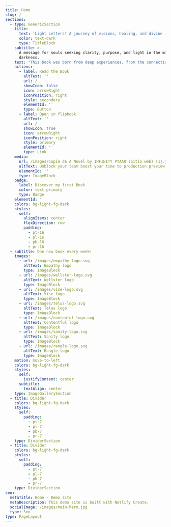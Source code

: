 ```yaml
---
title: Home
slug: /
sections:
  - type: GenericSection
    title:
      text: 'Light Letters! A journey of visions, healing, and divine love'
      color: text-dark
      type: TitleBlock
    subtitle: >-
      A message for souls seeking clarity, purpose, and light in the midst of
      darkness.
    text: "This book was born from deep experiences, from the connection with the Divine, and from the certainty that love always triumphs over fear. It is not only my story: it is a beacon for those who wish to heal, awaken, and walk toward their true essence.\n\n\U0001F512 *Due to privacy policies, this book is not available in the United Arab Emirates. It is available in the United States, Europe, and selected countries in Asia.*\n\n\n\n"
    actions:
      - label: Read the Book
        altText: ''
        url: /
        showIcon: false
        icon: arrowRight
        iconPosition: right
        style: secondary
        elementId: ''
        type: Button
      - label: Open in flipbook
        altText: ''
        url: /
        showIcon: true
        icon: arrowRight
        iconPosition: right
        style: primary
        elementId: ''
        type: Link
    media:
      url: /images/Copia de A Novel by INFINITY PYAAR (Sitio web) (1).jpg
      altText: Unblock your team boost your time to production preview
      elementId: ''
      type: ImageBlock
    badge:
      label: Discover my first Book
      color: text-primary
      type: Badge
    elementId: ''
    colors: bg-light-fg-dark
    styles:
      self:
        alignItems: center
        flexDirection: row
        padding:
          - pt-16
          - pl-16
          - pb-16
          - pr-16
  - subtitle: One new book every week!
    images:
      - url: /images/empathy-logo.svg
        altText: Empathy logo
        type: ImageBlock
      - url: /images/wellster-logo.svg
        altText: Wellster logo
        type: ImageBlock
      - url: /images/vise-logo.svg
        altText: Vise logo
        type: ImageBlock
      - url: /images/telus-logo.svg
        altText: Telus logo
        type: ImageBlock
      - url: /images/contenful-logo.svg
        altText: Contentful logo
        type: ImageBlock
      - url: /images/sanity-logo.svg
        altText: Sanity logo
        type: ImageBlock
      - url: /images/rangle-logo.svg
        altText: Rangle logo
        type: ImageBlock
    motion: move-to-left
    colors: bg-light-fg-dark
    styles:
      self:
        justifyContent: center
      subtitle:
        textAlign: center
    type: ImageGallerySection
  - title: Divider
    colors: bg-light-fg-dark
    styles:
      self:
        padding:
          - pt-7
          - pl-7
          - pb-7
          - pr-7
    type: DividerSection
  - title: Divider
    colors: bg-light-fg-dark
    styles:
      self:
        padding:
          - pt-7
          - pl-7
          - pb-7
          - pr-7
    type: DividerSection
seo:
  metaTitle: Home - Demo site
  metaDescription: This demo site is built with Netlify Create.
  socialImage: /images/main-hero.jpg
  type: Seo
type: PageLayout
---
```

